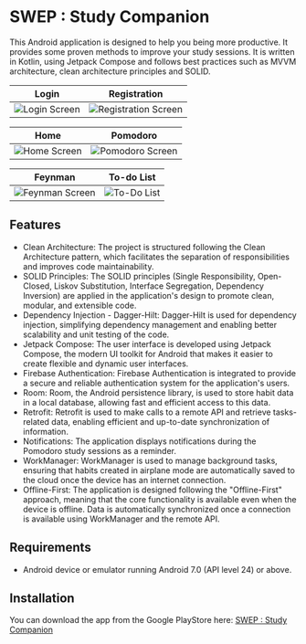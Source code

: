 # SWEP : Study Companion
This Android application is designed to help you being more productive. It provides some proven methods to improve your study sessions.
It is written in Kotlin, using Jetpack Compose and follows best practices such as MVVM architecture, clean architecture principles and SOLID. 

Login             |  Registration
:-------------------------:|:-------------------------:
![Login Screen](https://i.imgur.com/XMhDM9t.png) | ![Registration Screen](https://i.imgur.com/AFtTx9T.png)

Home             |  Pomodoro
:-------------------------:|:-------------------------:
![Home Screen](https://i.imgur.com/ZJftb0W.png) | ![Pomodoro Screen](https://i.imgur.com/TskVWIB.png)

Feynman             |  To-do List
:-------------------------:|:-------------------------:
![Feynman Screen](https://i.imgur.com/Kp921Sj.png) | ![To-Do List](https://i.imgur.com/T5fgxSh.png)


## Features

<ul>
  <li>Clean Architecture: The project is structured following the Clean Architecture pattern, which facilitates the separation of responsibilities and improves code maintainability.</li>
  <li>SOLID Principles: The SOLID principles (Single Responsibility, Open-Closed, Liskov Substitution, Interface Segregation, Dependency Inversion) are applied in the application's design to promote clean, modular, and extensible code.</li>
  <li>Dependency Injection - Dagger-Hilt: Dagger-Hilt is used for dependency injection, simplifying dependency management and enabling better scalability and unit testing of the code.</li>
  <li>Jetpack Compose: The user interface is developed using Jetpack Compose, the modern UI toolkit for Android that makes it easier to create flexible and dynamic user interfaces.</li>
  <li>Firebase Authentication: Firebase Authentication is integrated to provide a secure and reliable authentication system for the application's users.</li>
  <li>Room: Room, the Android persistence library, is used to store habit data in a local database, allowing fast and efficient access to this data.</li>
  <li>Retrofit: Retrofit is used to make calls to a remote API and retrieve tasks-related data, enabling efficient and up-to-date synchronization of information.</li>
  <li>Notifications: The application displays notifications during the Pomodoro study sessions as a reminder.</li>
  <li>WorkManager: WorkManager is used to manage background tasks, ensuring that habits created in airplane mode are automatically saved to the cloud once the device has an internet connection.</li>
  <li>Offline-First: The application is designed following the "Offline-First" approach, meaning that the core functionality is available even when the device is offline. Data is automatically synchronized once a connection is available using WorkManager and the remote API.</li>
</ul>

## Requirements
<ul>
  <li>Android device or emulator running Android 7.0 (API level 24) or above.</li>
</ul>

## Installation

You can download the app from the Google PlayStore here: <a href="https://play.google.com/store/apps/details?id=com.alberto.studycompanion"> SWEP : Study Companion </a>

